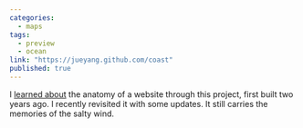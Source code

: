 ```yaml
---
categories: 
  - maps
tags: 
  - preview
  - ocean
link: "https://jueyang.github.com/coast"
published: true
---
```


I [learned about](/a-change) the anatomy of a website through this project, first built two years ago. I recently revisited it with some updates. It still carries the memories of the salty wind.
